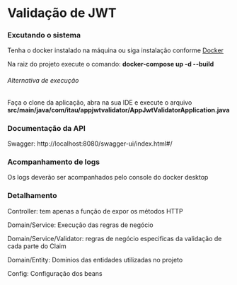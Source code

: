 <h1>Validação de JWT </h1>

<h3>Excutando o sistema</h3>
<p>Tenha o docker instalado na máquina ou siga instalação conforme <a target="_blank" href="https://www.docker.com/products/docker-desktop/">Docker</a></p>
<p>Na raiz do projeto execute o comando: <b>docker-compose up -d --build</b></p>

<h6>Alternativa de execução</h6>
<p>Faça o clone da aplicação, abra na sua IDE e execute o arquivo <b>src/main/java/com/itau/appjwtvalidator/AppJwtValidatorApplication.java</b></p>

<h3>Documentação da API</h3>
<p>Swagger: http://localhost:8080/swagger-ui/index.html#/ </p>

<h3>Acompanhamento de logs</h3>
<p>Os logs deverão ser acompanhados pelo console do docker desktop</p>

<h3>Detalhamento</h3>
<p>Controller: tem apenas a função de expor os métodos HTTP</p>
<p>Domain/Service: Execução das regras de negócio</p>
<p>Domain/Service/Validator: regras de negócio especificas da validação de cada parte do Claim</p>
<p>Domain/Entity: Dominios das entidades utilizadas no projeto</p>
<p>Config: Configuração dos beans</p>